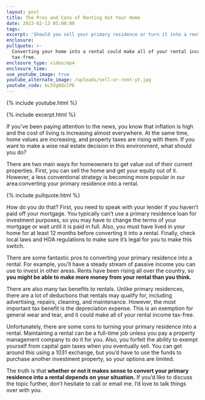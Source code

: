 ```yaml
---
layout: post
title: The Pros and Cons of Renting Out Your Home
date: 2023-02-13 05:00:00
tags:
excerpt: 'Should you sell your primary residence or turn it into a rental property? '
enclosure:
pullquote: >-
  Converting your home into a rental could make all of your rental income
  tax-free.
enclosure_type: video/mp4
enclosure_time:
use_youtube_image: true
youtube_alternate_image: /uploads/sell-or-rent-yt.jpg
youtube_code: kL5Vg8QulPE
---
```

{% include youtube.html %}

{% include excerpt.html %}

If you’ve been paying attention to the news, you know that inflation is high and the cost of living is increasing almost everywhere. At the same time, home values are increasing, and property taxes are rising with them. If you want to make a wise real estate decision in this environment, what should you do?&nbsp;

There are two main ways for homeowners to get value out of their current properties. First, you can sell the home and get your equity out of it. However, a less conventional strategy is becoming more popular in our area:converting your primary residence into a rental.

{% include pullquote.html %}

How do you do that? First, you need to speak with your lender if you haven’t paid off your mortgage. You typically can’t use a primary residence loan for investment purposes, so you may have to change the terms of your mortgage or wait until it is paid in full. Also, you must have lived in your home for at least 12 months before converting it into a rental. Finally, check local laws and HOA regulations to make sure it’s legal for you to make this switch.&nbsp;&nbsp;

There are some fantastic pros to converting your primary residence into a rental. For example, you’ll have a steady stream of passive income you can use to invest in other areas. Rents have been rising all over the country, so **you might be able to make more money from your rental than you think.&nbsp;**

There are also many tax benefits to rentals. Unlike primary residences, there are a lot of deductions that rentals may qualify for, including advertising, repairs, cleaning, and maintenance. However, the most important tax benefit is the depreciation expense. This is an exemption for general wear and tear, and it could make all of your rental income tax-free.&nbsp;

Unfortunately, there are some cons to turning your primary residence into a rental. Maintaining a rental can be a full-time job unless you pay a property management company to do it for you. Also, you forfeit the ability to exempt yourself from capital gain taxes when you eventually sell. You can get around this using a 1031 exchange, but you’d have to use the funds to purchase another investment property, so your options are limited.&nbsp;

The truth is that **whether or not it makes sense to convert your primary residence into a rental depends on your situation.** If you’d like to discuss the topic further, don’t hesitate to call or email me. I’d love to talk things over with you.